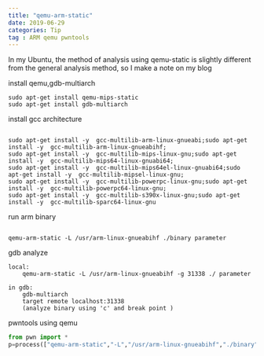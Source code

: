 ```yaml
---
title: "qemu-arm-static"
date: 2019-06-29
categories: Tip
tag : ARM qemu pwntools
---
```


In my Ubuntu, the method of analysis using qemu-static is slightly different from the 
general analysis method, so I make a note on my blog


install qemu,gdb-multiarch

```
sudo apt-get install qemu-mips-static
sudo apt-get install gdb-multiarch

```

install gcc architecture

```

sudo apt-get install -y  gcc-multilib-arm-linux-gnueabi;sudo apt-get install -y  gcc-multilib-arm-linux-gnueabihf;
sudo apt-get install -y  gcc-multilib-mips-linux-gnu;sudo apt-get install -y  gcc-multilib-mips64-linux-gnuabi64;
sudo apt-get install -y  gcc-multilib-mips64el-linux-gnuabi64;sudo apt-get install -y  gcc-multilib-mipsel-linux-gnu;
sudo apt-get install -y  gcc-multilib-powerpc-linux-gnu;sudo apt-get install -y  gcc-multilib-powerpc64-linux-gnu;
sudo apt-get install -y  gcc-multilib-s390x-linux-gnu;sudo apt-get install -y  gcc-multilib-sparc64-linux-gnu

```

run arm binary

```

qemu-arm-static -L /usr/arm-linux-gnueabihf ./binary parameter

```

gdb analyze

```
local:
    qemu-arm-static -L /usr/arm-linux-gnueabihf -g 31338 ./ parameter

in gdb:
    gdb-multiarch
    target remote localhost:31338
    (analyze binary using 'c' and break point ) 
```

pwntools using qemu

```python
from pwn import *
p=process(["qemu-arm-static","-L","/usr/arm-linux-gnueabihf","./binary","parameter"])
```
